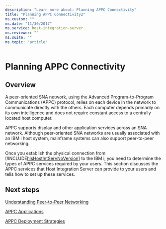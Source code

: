 ```yaml
---
description: "Learn more about: Planning APPC Connectivity"
title: "Planning APPC Connectivity2"
ms.custom: ""
ms.date: "11/30/2017"
ms.service: host-integration-server
ms.reviewer: ""
ms.suite: ""
ms.topic: "article"
---
```

# Planning APPC Connectivity

## Overview
A peer-oriented SNA network, using the Advanced Program-to-Program Communications (APPC) protocol, relies on each device in the network to communicate directly with the others. Each computer depends primarily on its own intelligence and does not require constant access to a centrally located host computer.  
  
 APPC supports display and other application services across an SNA network. Although peer-oriented SNA networks are usually associated with an IBM i host system, mainframe systems can also support peer-to-peer networking.  
  
 Once you establish the physical connection from [!INCLUDE[hisHostIntServNoVersion](../includes/hishostintservnoversion-md.md)] to the IBM i, you need to determine the types of APPC services required by your users. This section discusses the APPC services that Host Integration Server can provide to your users and tells how to set up these services.  
  
## Next steps
 [Understanding Peer-to-Peer Networking](../core/understanding-peer-to-peer-networking2.md)  
  
 [APPC Applications](../core/appc-applications2.md)  
  
 [APPC Deployment Strategies](../core/appc-deployment-strategies1.md)  
  
